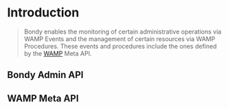 <script setup>
import { computed } from 'vue'
import { useData } from 'vitepress'

const { theme } = useData()

</script>


# Introduction
> Bondy enables the monitoring of certain administrative operations via WAMP Events and the management of certain resources via WAMP Procedures. These events and procedures include the ones defined by the [WAMP](/concepts/wamp/introduction) Meta API.

## Bondy Admin API
<Features
    class="VPHomeFeatures"
    :features="theme.sidebar['/reference/wamp_api'][1].items.filter(function(item){return item.isFeature})"/>

## WAMP Meta API
<Features
    class="VPHomeFeatures"
    :features="theme.sidebar['/reference/wamp_api'][2].items.filter(function(item){return item.isFeature})"/>